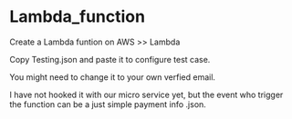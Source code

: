 # Lambda_function

Create a Lambda funtion on AWS >> Lambda

Copy Testing.json and paste it to configure test case.

You might need to change it to your own verfied email.

I have not hooked it with our micro service yet, but the event who trigger the function can be a just simple payment info .json.
